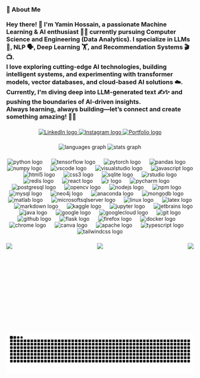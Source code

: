 <h3 align="left">🚀 About Me  <br><br>Hey there! 👋 I'm Yamin Hossain, a passionate Machine Learning & AI enthusiast 🧠💡 currently pursuing Computer Science and Engineering (Data Analytics). I specialize in LLMs 🤖, NLP 🗣️, Deep Learning 🏋️, and Recommendation Systems 🎬📺.  <br>I love exploring cutting-edge AI technologies, building intelligent systems, and experimenting with transformer models, vector databases, and cloud-based AI solutions ☁️. Currently, I'm diving deep into LLM-generated text ✍️✨ and pushing the boundaries of AI-driven insights.  <br>Always learning, always building—let’s connect and create something amazing! 🚀🔥</h3>

###

<div align="center">
  <a href="https://www.linkedin.com/in/yamin-hossain-38a3b3263" target="_blank">
    <img src="https://img.shields.io/static/v1?message=LinkedIn&logo=linkedin&label=&color=0077B5&logoColor=white&labelColor=&style=plastic" height="50" alt="LinkedIn logo" />
  </a>  
  <a href="https://www.instagram.com/itsyaminh" target="_blank">
    <img src="https://img.shields.io/static/v1?message=Instagram&logo=instagram&label=&color=E4405F&logoColor=white&labelColor=&style=plastic" height="50" alt="Instagram logo" />
  </a>  
  <a href="https://yamins-portfolio.vercel.app" target="_blank">
    <img src="https://img.shields.io/static/v1?message=Portfolio&logo=google-chrome&label=&color=4285F4&logoColor=white&labelColor=&style=plastic" height="50" alt="Portfolio logo" />
  </a>
</div>

###

<div align="center">
  <img src="https://github-readme-stats.vercel.app/api/top-langs?username=RobinMillford&locale=en&hide_title=true&layout=compact&card_width=320&langs_count=3&theme=highcontrast&hide_border=true" height="150" alt="languages graph"  />
  <img src="https://github-readme-stats.vercel.app/api?username=RobinMillford&hide_title=true&hide_rank=true&show_icons=true&include_all_commits=true&count_private=true&disable_animations=false&theme=highcontrast&locale=en&hide_border=true" height="180" alt="stats graph"  />
</div>

###

<div align="center">
  <img src="https://cdn.jsdelivr.net/gh/devicons/devicon/icons/python/python-original-wordmark.svg" height="60" alt="python logo"  />
  <img width="15" />
  <img src="https://cdn.jsdelivr.net/gh/devicons/devicon/icons/tensorflow/tensorflow-original.svg" height="60" alt="tensorflow logo"  />
  <img width="15" />
  <img src="https://cdn.jsdelivr.net/gh/devicons/devicon/icons/pytorch/pytorch-original.svg" height="60" alt="pytorch logo"  />
  <img width="15" />
  <img src="https://cdn.jsdelivr.net/gh/devicons/devicon/icons/pandas/pandas-original.svg" height="60" alt="pandas logo"  />
  <img width="15" />
  <img src="https://cdn.jsdelivr.net/gh/devicons/devicon/icons/numpy/numpy-original.svg" height="60" alt="numpy logo"  />
  <img width="15" />
  <img src="https://cdn.jsdelivr.net/gh/devicons/devicon/icons/vscode/vscode-original.svg" height="60" alt="vscode logo"  />
  <img width="15" />
  <img src="https://cdn.jsdelivr.net/gh/devicons/devicon/icons/visualstudio/visualstudio-plain-wordmark.svg" height="60" alt="visualstudio logo"  />
  <img width="15" />
  <img src="https://cdn.jsdelivr.net/gh/devicons/devicon/icons/javascript/javascript-original.svg" height="60" alt="javascript logo"  />
  <img width="15" />
  <img src="https://cdn.jsdelivr.net/gh/devicons/devicon/icons/html5/html5-original.svg" height="60" alt="html5 logo"  />
  <img width="15" />
  <img src="https://cdn.jsdelivr.net/gh/devicons/devicon/icons/css3/css3-original.svg" height="60" alt="css3 logo"  />
  <img width="15" />
  <img src="https://cdn.jsdelivr.net/gh/devicons/devicon/icons/sqlite/sqlite-original-wordmark.svg" height="60" alt="sqlite logo"  />
  <img width="15" />
  <img src="https://cdn.jsdelivr.net/gh/devicons/devicon/icons/rstudio/rstudio-original.svg" height="60" alt="rstudio logo"  />
  <img width="15" />
  <img src="https://cdn.jsdelivr.net/gh/devicons/devicon/icons/redis/redis-original.svg" height="60" alt="redis logo"  />
  <img width="15" />
  <img src="https://cdn.jsdelivr.net/gh/devicons/devicon/icons/react/react-original.svg" height="60" alt="react logo"  />
  <img width="15" />
  <img src="https://cdn.jsdelivr.net/gh/devicons/devicon/icons/r/r-original.svg" height="60" alt="r logo"  />
  <img width="15" />
  <img src="https://cdn.jsdelivr.net/gh/devicons/devicon/icons/pycharm/pycharm-original.svg" height="60" alt="pycharm logo"  />
  <img width="15" />
  <img src="https://cdn.jsdelivr.net/gh/devicons/devicon/icons/postgresql/postgresql-original.svg" height="60" alt="postgresql logo"  />
  <img width="15" />
  <img src="https://cdn.jsdelivr.net/gh/devicons/devicon/icons/opencv/opencv-original.svg" height="60" alt="opencv logo"  />
  <img width="15" />
  <img src="https://cdn.jsdelivr.net/gh/devicons/devicon/icons/nodejs/nodejs-original.svg" height="60" alt="nodejs logo"  />
  <img width="15" />
  <img src="https://cdn.jsdelivr.net/gh/devicons/devicon/icons/npm/npm-original-wordmark.svg" height="60" alt="npm logo"  />
  <img width="15" />
  <img src="https://cdn.jsdelivr.net/gh/devicons/devicon/icons/mysql/mysql-original.svg" height="60" alt="mysql logo"  />
  <img width="15" />
  <img src="https://cdn.jsdelivr.net/gh/devicons/devicon/icons/neo4j/neo4j-original.svg" height="60" alt="neo4j logo"  />
  <img width="15" />
  <img src="https://cdn.jsdelivr.net/gh/devicons/devicon/icons/anaconda/anaconda-original.svg" height="60" alt="anaconda logo"  />
  <img width="15" />
  <img src="https://cdn.jsdelivr.net/gh/devicons/devicon/icons/mongodb/mongodb-original.svg" height="60" alt="mongodb logo"  />
  <img width="15" />
  <img src="https://cdn.jsdelivr.net/gh/devicons/devicon/icons/matlab/matlab-original.svg" height="60" alt="matlab logo"  />
  <img width="15" />
  <img src="https://cdn.jsdelivr.net/gh/devicons/devicon/icons/microsoftsqlserver/microsoftsqlserver-plain.svg" height="60" alt="microsoftsqlserver logo"  />
  <img width="15" />
  <img src="https://cdn.jsdelivr.net/gh/devicons/devicon/icons/linux/linux-original.svg" height="60" alt="linux logo"  />
  <img width="15" />
  <img src="https://cdn.jsdelivr.net/gh/devicons/devicon/icons/latex/latex-original.svg" height="60" alt="latex logo"  />
  <img width="15" />
  <img src="https://cdn.jsdelivr.net/gh/devicons/devicon/icons/markdown/markdown-original.svg" height="60" alt="markdown logo"  />
  <img width="15" />
  <img src="https://cdn.jsdelivr.net/gh/devicons/devicon/icons/kaggle/kaggle-original-wordmark.svg" height="60" alt="kaggle logo"  />
  <img width="15" />
  <img src="https://cdn.jsdelivr.net/gh/devicons/devicon/icons/jupyter/jupyter-original-wordmark.svg" height="60" alt="jupyter logo"  />
  <img width="15" />
  <img src="https://cdn.jsdelivr.net/gh/devicons/devicon/icons/jetbrains/jetbrains-original.svg" height="60" alt="jetbrains logo"  />
  <img width="15" />
  <img src="https://cdn.jsdelivr.net/gh/devicons/devicon/icons/java/java-plain-wordmark.svg" height="60" alt="java logo"  />
  <img width="15" />
  <img src="https://cdn.jsdelivr.net/gh/devicons/devicon/icons/google/google-original.svg" height="60" alt="google logo"  />
  <img width="15" />
  <img src="https://cdn.jsdelivr.net/gh/devicons/devicon/icons/googlecloud/googlecloud-original.svg" height="60" alt="googlecloud logo"  />
  <img width="15" />
  <img src="https://cdn.jsdelivr.net/gh/devicons/devicon/icons/git/git-original.svg" height="60" alt="git logo"  />
  <img width="15" />
  <img src="https://cdn.jsdelivr.net/gh/devicons/devicon/icons/github/github-original.svg" height="60" alt="github logo"  />
  <img width="15" />
  <img src="https://cdn.jsdelivr.net/gh/devicons/devicon/icons/flask/flask-original.svg" height="60" alt="flask logo"  />
  <img width="15" />
  <img src="https://cdn.jsdelivr.net/gh/devicons/devicon/icons/firefox/firefox-original.svg" height="60" alt="firefox logo"  />
  <img width="15" />
  <img src="https://cdn.jsdelivr.net/gh/devicons/devicon/icons/docker/docker-original.svg" height="60" alt="docker logo"  />
  <img width="15" />
  <img src="https://cdn.jsdelivr.net/gh/devicons/devicon/icons/chrome/chrome-original.svg" height="60" alt="chrome logo"  />
  <img width="15" />
  <img src="https://cdn.jsdelivr.net/gh/devicons/devicon/icons/canva/canva-original.svg" height="60" alt="canva logo"  />
  <img width="15" />
  <img src="https://cdn.jsdelivr.net/gh/devicons/devicon/icons/apache/apache-original.svg" height="60" alt="apache logo"  />
  <img width="15" />
  <img src="https://cdn.jsdelivr.net/gh/devicons/devicon/icons/typescript/typescript-original.svg" height="60" alt="typescript logo"  />
  <img width="15" />
  <img src="https://cdn.jsdelivr.net/gh/devicons/devicon/icons/tailwindcss/tailwindcss-original-wordmark.svg" height="60" alt="tailwindcss logo"  />
</div>

###

<img align="left" height="237" src="https://media.giphy.com/media/u62hvv4QL0is/giphy.gif?cid=790b76113zt1gxmzcfm1e2102z02x917oz7ut6djwbda9du9&ep=v1_gifs_search&rid=giphy.gif&ct=g"  />

###

<img align="right" height="240" src="https://media.giphy.com/media/LpovxIlh7DTfWBRDqp/giphy.gif?cid=790b76115brneyimamdweorp28u11grxm8t3y1yae4fe3mdp&ep=v1_gifs_search&rid=giphy.gif&ct=g"  />

###

<div align="center">
  <img height="240" src="https://media3.giphy.com/media/v1.Y2lkPTc5MGI3NjExMm9qN2Z1NnI3ZXZld3djdWVqbmhqN3R6cWM2MDRtcjQ0ZWg2cDY0bSZlcD12MV9pbnRlcm5hbF9naWZfYnlfaWQmY3Q9Zw/DMSbPdkWoRj53XdEfn/giphy.gif"  />
</div>

###

<br clear="both">

<img src="https://raw.githubusercontent.com/RobinMillford/RobinMillford/output/snake.svg" alt="Snake animation" />

###
